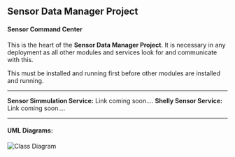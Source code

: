 ## Sensor Data Manager Project
#### Sensor Command Center 

This is the heart of the **Sensor Data Manager Project**. It is necessary in any deployment as all other modules and services look for and communicate with this. 

This must be installed and running first before other modules are installed and running. 


_______________________________________________________________________________________________________________________________________________________________________________________

**Sensor Simmulation Service:** Link coming soon....
**Shelly Sensor Service:** Link coming soon....


_______________________________________________________________________________________________________________________________________________________________________________________

#### UML Diagrams: 

![Class Diagram](http://www.plantuml.com/plantuml/proxy?src=https://raw.githubusercontent.com/CharisGrubb/SensorCommandCenter/master/Documentation/UML/SCC.puml)